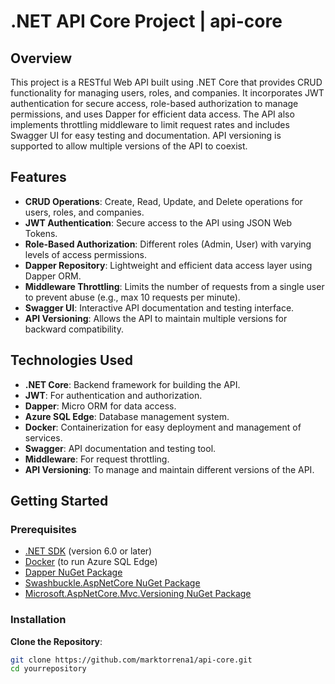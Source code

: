 
# .NET API Core Project | api-core
## Overview

This project is a RESTful Web API built using .NET Core that provides CRUD functionality for managing users, roles, and companies. It incorporates JWT authentication for secure access, role-based authorization to manage permissions, and uses Dapper for efficient data access. The API also implements throttling middleware to limit request rates and includes Swagger UI for easy testing and documentation. API versioning is supported to allow multiple versions of the API to coexist.

## Features

- **CRUD Operations**: Create, Read, Update, and Delete operations for users, roles, and companies.
- **JWT Authentication**: Secure access to the API using JSON Web Tokens.
- **Role-Based Authorization**: Different roles (Admin, User) with varying levels of access permissions.
- **Dapper Repository**: Lightweight and efficient data access layer using Dapper ORM.
- **Middleware Throttling**: Limits the number of requests from a single user to prevent abuse (e.g., max 10 requests per minute).
- **Swagger UI**: Interactive API documentation and testing interface.
- **API Versioning**: Allows the API to maintain multiple versions for backward compatibility.

## Technologies Used

- **.NET Core**: Backend framework for building the API.
- **JWT**: For authentication and authorization.
- **Dapper**: Micro ORM for data access.
- **Azure SQL Edge**: Database management system.
- **Docker**: Containerization for easy deployment and management of services.
- **Swagger**: API documentation and testing tool.
- **Middleware**: For request throttling.
- **API Versioning**: To manage and maintain different versions of the API.

## Getting Started

### Prerequisites

- [.NET SDK](https://dotnet.microsoft.com/download) (version 6.0 or later)
- [Docker](https://www.docker.com/get-started) (to run Azure SQL Edge)
- [Dapper NuGet Package](https://www.nuget.org/packages/Dapper)
- [Swashbuckle.AspNetCore NuGet Package](https://www.nuget.org/packages/Swashbuckle.AspNetCore/)
- [Microsoft.AspNetCore.Mvc.Versioning NuGet Package](https://www.nuget.org/packages/Microsoft.AspNetCore.Mvc.Versioning/)

### Installation

**Clone the Repository**:
   ```bash
   git clone https://github.com/marktorrena1/api-core.git
   cd yourrepository